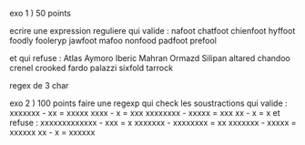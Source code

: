 exo 1 ) 50 points

ecrire une expression reguliere qui valide :
nafoot
chatfoot
chienfoot
hyffoot
foodly
fooleryp
jawfoot
mafoo
nonfood
padfoot
prefool

et qui refuse :
Atlas
Aymoro
Iberic
Mahran
Ormazd
Silipan
altared
chandoo
crenel
crooked
fardo
palazzi
sixfold
tarrock

regex de 3 char


exo 2 ) 100 points
faire une regexp qui check les soustractions
qui valide :
xxxxxxx - xx = xxxxx
xxxx - x = xxx
xxxxxxxx - xxxxx = xxx
xx - x = x
et refuse :
xxxxxxxxxxxxx - xxx = x
xxxxxxx - xxxxxxxx = xx
xxxxxxx - xxxxx = xxxxxx
xx - x = xxxxxx
